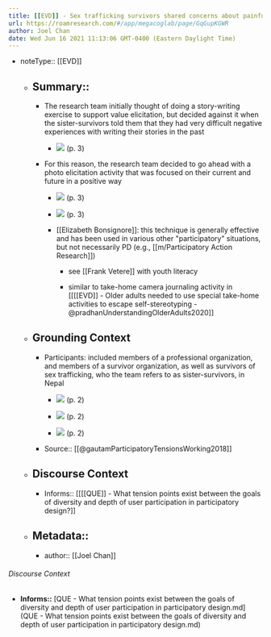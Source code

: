 ```yaml
---
title: [[EVD]] - Sex trafficking survivors shared concerns about painful experiences from writing their stories in design exercises. A future-focused photo elicitation method seemed to be a viable alternative - @gautamParticipatoryTensionsWorking2018
url: https://roamresearch.com/#/app/megacoglab/page/GqGupKGWR
author: Joel Chan
date: Wed Jun 16 2021 11:13:06 GMT-0400 (Eastern Daylight Time)
---
```


- noteType:: [[EVD]]

    - ## Summary::

        - The research team initially thought of doing a story-writing exercise to support value elicitation, but decided against it when the sister-survivors told them that they had very difficult negative experiences with writing their stories in the past

            - ![](https://firebasestorage.googleapis.com/v0/b/firescript-577a2.appspot.com/o/imgs%2Fapp%2Fmegacoglab%2FNZV6-vcrJO.png?alt=media&token=3c6715a1-f1c1-4edb-9a22-69836fae567f) (p. 3)

        - For this reason, the research team decided to go ahead with a photo elicitation activity that was focused on their current and future in a positive way

            - ![](https://firebasestorage.googleapis.com/v0/b/firescript-577a2.appspot.com/o/imgs%2Fapp%2Fmegacoglab%2Fy88bNbUC-5.png?alt=media&token=5e9f95b9-8467-4208-8ec2-0337ed46bfbc) (p. 3)

            - ![](https://firebasestorage.googleapis.com/v0/b/firescript-577a2.appspot.com/o/imgs%2Fapp%2Fmegacoglab%2FDXv-cRju0r.png?alt=media&token=aa055325-dad3-4ea7-8a5f-8fb90e2e1b87) (p. 3)

            - [[Elizabeth Bonsignore]]: this technique is generally effective and has been used in various other "participatory" situations, but not necessarily PD (e.g., [[m/Participatory Action Research]])

                - see [[Frank Vetere]] with youth literacy

                - similar to take-home camera journaling activity in [[[[EVD]] - Older adults needed to use special take-home activities to escape self-stereotyping - @pradhanUnderstandingOlderAdults2020]]

    - ## **Grounding Context**

        - Participants: included members of a professional organization, and members of a survivor organization, as well as survivors of sex trafficking, who the team refers to as sister-survivors, in Nepal

            - ![](https://firebasestorage.googleapis.com/v0/b/firescript-577a2.appspot.com/o/imgs%2Fapp%2Fmegacoglab%2FZAwUMwQSPN.png?alt=media&token=f1f8c1ec-b4a5-4a8f-9d1e-cb3894ea5396) (p. 2)

            - ![](https://firebasestorage.googleapis.com/v0/b/firescript-577a2.appspot.com/o/imgs%2Fapp%2Fmegacoglab%2FyBW4dJV_f7.png?alt=media&token=885d6c41-a317-4c6b-be9d-3d619c701bd8) (p. 2)

            - ![](https://firebasestorage.googleapis.com/v0/b/firescript-577a2.appspot.com/o/imgs%2Fapp%2Fmegacoglab%2FXdPqA7M6Zh.png?alt=media&token=c4bec0fc-bf4d-4f95-b081-6ed2b63e1b77) (p. 2)

        - Source:: [[@gautamParticipatoryTensionsWorking2018]]

    - ## **Discourse Context**

        - Informs:: [[[[QUE]] - What tension points exist between the goals of diversity and depth of user participation in participatory design?]]

    - ## Metadata::

        - author:: [[Joel Chan]]

###### Discourse Context

- **Informs::** [QUE - What tension points exist between the goals of diversity and depth of user participation in participatory design.md](QUE - What tension points exist between the goals of diversity and depth of user participation in participatory design.md)

